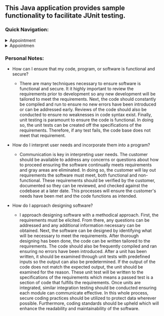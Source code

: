 ## This Java application provides sample functionality to facilitate JUnit testing.

### Quick Navigation:
<details>
<summary>Appointment</summary>
  
[Appointment Code](https://github.com/CHenshaw010/J-Unit-Testing/blob/main/AppointmentService/Appointment.java)

[Appointment JUnit](https://github.com/CHenshaw010/J-Unit-Testing/blob/main/AppointmentService/AppointmentTest.java)

[AppointmentService](https://github.com/CHenshaw010/J-Unit-Testing/blob/main/AppointmentService/AppointmentService.java)

[AppointmentService JUnit](https://github.com/CHenshaw010/J-Unit-Testing/blob/main/AppointmentService/AppointmentServiceTest.java)
</details>

<details>
<summary>Appointmen</summary>
  
[Appointment Code](https://github.com/CHenshaw010/J-Unit-Testing/blob/main/AppointmentService/Appointment.java)

[Appointment JUnit](https://github.com/CHenshaw010/J-Unit-Testing/blob/main/AppointmentService/AppointmentTest.java)
</details>

### Personal Notes:
- How can I ensure that my code, program, or software is functional and secure?
  - There are many techniques necessary to ensure software is functional and secure. It it highly important to review the requirements prior to development so any new development will be tailored to meet the requirements. Next, the code should constantly be compiled and run to ensure no new errors have been introduced or can be addressed early. Reviews of the code should also be conducted to ensure no weaknesses in code syntax exist. Finally, unit testing is paramount to ensure the code is functional. In doing so, the unit tests can be created off the specifications of the requirements. Therefore, if any test fails, the code base does not meet that requirement.

- How do I interpret user needs and incorporate them into a program?
  - Communication is key in interpreting user needs. The customer should be available to address any concerns or questions about how to proceed ensuring the software continually meets requirements and gray areas are eliminated. In doing so, the customer will lay out requirements the software must meet, both functional and non-functional. These requirements should be verified by the customer, documented so they can be reviewed, and checked against the codebase at a later date. This processes will ensure the customer's needs have been met and the code functions as intended.

- How do I approach designing software?
  - I approach designing software with a methodical approach. First, the requirements must be elicited. From there, any questions can be addressed and any additional information necessary can be obtained. Next, the software can be designed by identifying what will be necessary to meet the requirements. After thorough designing has been done, the code can be written tailored to the requirements. The code should also be frequently compiled and ran ensuring no errors have been introduced. After a unit has been written, it should be examined through unit tests with predefined inputs so the output can also be predetermined. If the output of the code does not match the expected output, the unit should be examined for the reason. These unit test will be written to the specifications of the requirements which means a passed test is a section of code that fulfills the requirements. Once units are integrated, similar integration testing should be conducted ensuring each module can communicate effective. In this whole process, secure coding practices should be utilized to protect data wherever possible. Furthermore, coding standards should be upheld which will enhance the readability and maintainability of the software.

